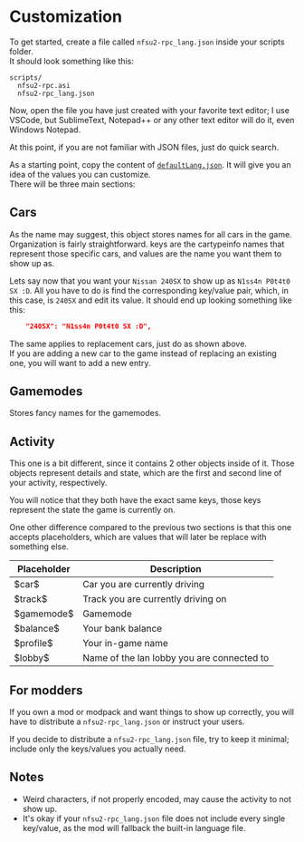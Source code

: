 # Customization

To get started, create a file called `nfsu2-rpc_lang.json` inside your scripts folder.  
It should look something like this:

```
scripts/
  nfsu2-rpc.asi
  nfsu2-rpc_lang.json
```

Now, open the file you have just created with your favorite text editor; I use VSCode, but SublimeText, Notepad++ or any other text editor will do it, even Windows Notepad.

At this point, if you are not familiar with JSON files, just do quick search.

As a starting point, copy the content of [`defaultLang.json`](/nfsu2-rpc/resources/defaultLang.json). It will give you an idea of the values you can customize.  
There will be three main sections:

## Cars

As the name may suggest, this object stores names for all cars in the game.  
Organization is fairly straightforward. keys are the cartypeinfo names that represent those specific cars, and values are the name you want them to show up as.

Lets say now that you want your `Nissan 240SX` to show up as `N1ss4n P0t4t0 SX :D`. All you have to do is find the corresponding key/value pair, which, in this case, is `240SX` and edit its value. It should end up looking something like this:

```json
    "240SX": "N1ss4n P0t4t0 SX :D",
```

The same applies to replacement cars, just do as shown above.  
If you are adding a new car to the game instead of replacing an existing one, you will want to add a new entry.

## Gamemodes

Stores fancy names for the gamemodes.

## Activity

This one is a bit different, since it contains 2 other objects inside of it. Those objects represent details and state, which are the first and second line of your activity, respectively.

You will notice that they both have the exact same keys, those keys represent the state the game is currently on.

One other difference compared to the previous two sections is that this one accepts placeholders, which are values that will later be replace with something else.

Placeholder   | Description
--------------|--------------------------------------------
\$car\$       | Car you are currently driving
\$track\$     | Track you are currently driving on
\$gamemode\$  | Gamemode
\$balance\$   | Your bank balance
\$profile\$   | Your in-game name
\$lobby\$     | Name of the lan lobby you are connected to

## For modders

If you own a mod or modpack and want things to show up correctly, you will have to distribute a `nfsu2-rpc_lang.json` or instruct your users.

If you decide to distribute a `nfsu2-rpc_lang.json` file, try to keep it minimal; include only the keys/values you actually need.

## Notes
- Weird characters, if not properly encoded, may cause the activity to not show up.
- It's okay if your `nfsu2-rpc_lang.json` file does not include every single key/value, as the mod will fallback the built-in language file.
